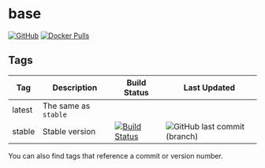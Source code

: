 # base

[![GitHub](https://img.shields.io/badge/source-github-lightgrey)](https://github.com/hotio/docker-base)
[![Docker Pulls](https://img.shields.io/docker/pulls/hotio/base)](https://hub.docker.com/r/hotio/base)

## Tags

| Tag      | Description          | Build Status                                                                                                                                      | Last Updated                                                                                       |
| ---------|----------------------|---------------------------------------------------------------------------------------------------------------------------------------------------|----------------------------------------------------------------------------------------------------|
| latest   | The same as `stable` |                                                                                                                                                   |                                                                                                    |
| stable   | Stable version       | [![Build Status](https://cloud.drone.io/api/badges/hotio/docker-base/status.svg?ref=refs/heads/stable)](https://cloud.drone.io/hotio/docker-base) | ![GitHub last commit (branch)](https://img.shields.io/github/last-commit/hotio/docker-base/stable) |

You can also find tags that reference a commit or version number.
